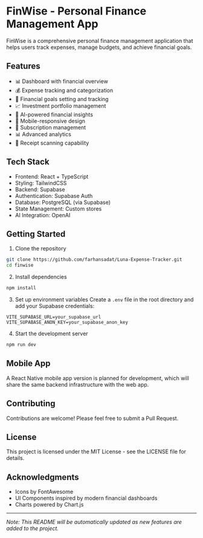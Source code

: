 # FinWise - Personal Finance Management App

FinWise is a comprehensive personal finance management application that helps users track expenses, manage budgets, and achieve financial goals.

## Features

- 📊 Dashboard with financial overview
- 💰 Expense tracking and categorization
- 🎯 Financial goals setting and tracking
- 📈 Investment portfolio management
- 🤖 AI-powered financial insights
- 📱 Mobile-responsive design
- 🔄 Subscription management
- 📊 Advanced analytics
- 🧾 Receipt scanning capability

## Tech Stack

- Frontend: React + TypeScript
- Styling: TailwindCSS
- Backend: Supabase
- Authentication: Supabase Auth
- Database: PostgreSQL (via Supabase)
- State Management: Custom stores
- AI Integration: OpenAI

## Getting Started

1. Clone the repository
```bash
git clone https://github.com/farhansadat/Luna-Expense-Tracker.git
cd finwise
```

2. Install dependencies
```bash
npm install
```

3. Set up environment variables
Create a `.env` file in the root directory and add your Supabase credentials:
```
VITE_SUPABASE_URL=your_supabase_url
VITE_SUPABASE_ANON_KEY=your_supabase_anon_key
```

4. Start the development server
```bash
npm run dev
```

## Mobile App

A React Native mobile app version is planned for development, which will share the same backend infrastructure with the web app.

## Contributing

Contributions are welcome! Please feel free to submit a Pull Request.

## License

This project is licensed under the MIT License - see the LICENSE file for details.

## Acknowledgments
- Icons by FontAwesome
- UI Components inspired by modern financial dashboards
- Charts powered by Chart.js

---
*Note: This README will be automatically updated as new features are added to the project.*
